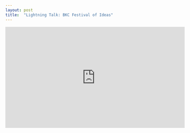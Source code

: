 ```yaml
---
layout: post
title:  "Lightning Talk: BKC Festival of Ideas"
---
```


<iframe width="560" height="315" src="https://www.youtube.com/embed/SnVUjm_qo1k" frameborder="0" allow="accelerometer; autoplay; clipboard-write; encrypted-media; gyroscope; picture-in-picture" allowfullscreen></iframe>
